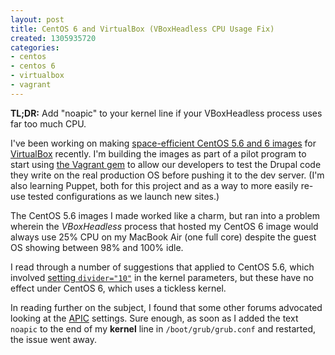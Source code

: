 ```yaml
---
layout: post
title: CentOS 6 and VirtualBox (VBoxHeadless CPU Usage Fix)
created: 1305935720
categories:
- centos
- centos 6
- virtualbox
- vagrant
---
```

**TL;DR:** Add "noapic" to your kernel line if your VBoxHeadless process uses far too much CPU.

I've been working on making [space-efficient CentOS 5.6 and 6 images](https://github.com/smerrill/veewee-fun/) for [VirtualBox](http://www.virtualbox.org) recently. I'm building the images as part of a pilot program to start using [the Vagrant gem](http://vagrantup.com) to allow our developers to test the Drupal code they write on the real production OS before pushing it to the dev server. (I'm also learning Puppet, both for this project and as a way to more easily re-use tested configurations as we launch new sites.)

The CentOS 5.6 images I made worked like a charm, but ran into a problem wherein the _VBoxHeadless_ process that hosted my CentOS 6 image would always use 25% CPU on my MacBook Air (one full core) despite the guest OS showing between 98% and 100% idle.

<!--more-->

I read through a number of suggestions that applied to CentOS 5.6, which involved [setting ```divider="10"```](http://tiebing.blogspot.com/2011/08/virtualbox-vboxheadless-high-cpu-usage.html) in the kernel parameters, but these have no effect under CentOS 6, which uses a tickless kernel.

In reading further on the subject, I found that some other forums advocated looking at the [APIC](http://www.wlug.org.nz/APIC) settings. Sure enough, as soon as I added the text ```noapic``` to the end of my **kernel** line in ```/boot/grub/grub.conf``` and restarted, the issue went away.



